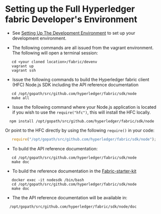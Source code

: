 # Setting up the Full Hyperledger fabric Developer's Environment

 * See [Setting Up The Development Environment](../dev-setup/devenv.md) to set up your development environment.

 * The following commands are all issued from the vagrant environment. The following will open a terminal session:

```
   cd <your cloned location>/fabric/devenv
   vagrant up
   vagrant ssh
```

 * Issue the following commands to build the Hyperledger fabric client (HFC) Node.js SDK including the API reference documentation

```
   cd /opt/gopath/src/github.com/hyperledger/fabric/sdk/node
   make all
```
 * Issue the following command where your Node.js application is located if you wish to use the `require("hfc")`, this will install the HFC locally.

```
  npm install /opt/gopath/src/github.com/hyperledger/fabric/sdk/node
```

   Or point to the HFC directly by using the following `require()` in your code:

```javascript
   require("/opt/gopath/src/github.com/hyperledger/fabric/sdk/node");
```

 * To build the API reference documentation:

```
   cd /opt/gopath/src/github.com/hyperledger/fabric/sdk/node
   make doc
```  

 * To build the reference documentation in the [Fabric-starter-kit](../starter/fabric-starter-kit.md)

```
   docker exec -it nodesdk /bin/bash
   cd /opt/gopath/src/github.com/hyperledger/fabric/sdk/node
   make doc
```

 * The the API reference documentation will be available in:
 ```
   /opt/gopath/src/github.com/hyperledger/fabric/sdk/node/doc
 ```
